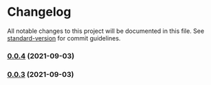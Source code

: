 # Changelog

All notable changes to this project will be documented in this file. See [standard-version](https://github.com/conventional-changelog/standard-version) for commit guidelines.

### [0.0.4](https://github.com/aJean/temp-smp/compare/v0.0.3...v0.0.4) (2021-09-03)

### [0.0.3](https://github.com/aJean/temp-smp/compare/v0.0.2...v0.0.3) (2021-09-03)
